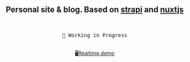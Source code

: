 <h2 align="center">
Personal site & blog. Based on <a href="https://strapi.io/why-strapi">strapi</a> and <a href="https://v3.nuxtjs.org/">nuxtjs</a>
</h2><br>

<pre align="center">
🧪 Working in Progress
</pre>

<p align="center">
<br>
<a href="https://6280d517a64298000a91e817--bucolic-faloodeh-54e0bd.netlify.app">🖥Realtime demo</a>

